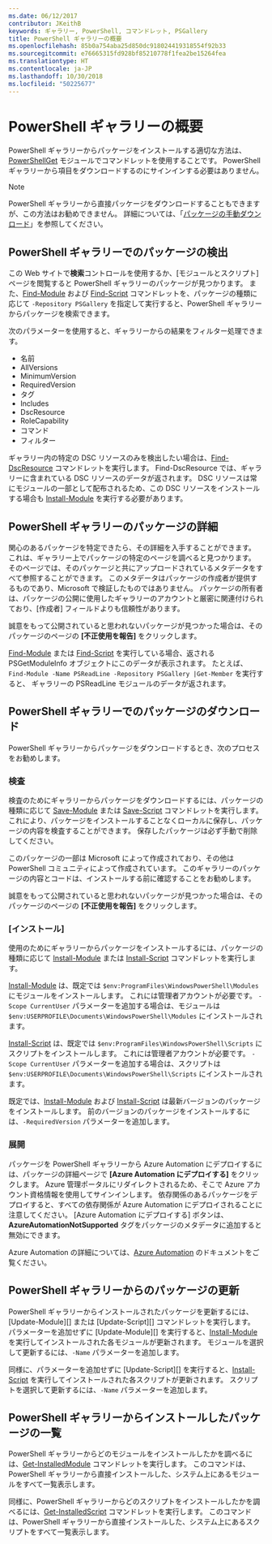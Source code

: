 ```yaml
---
ms.date: 06/12/2017
contributor: JKeithB
keywords: ギャラリー, PowerShell, コマンドレット, PSGallery
title: PowerShell ギャラリーの概要
ms.openlocfilehash: 85b0a754aba25d850dc918024419318554f92b33
ms.sourcegitcommit: e76665315fd928bf85210778f1fea2be15264fea
ms.translationtype: HT
ms.contentlocale: ja-JP
ms.lasthandoff: 10/30/2018
ms.locfileid: "50225677"
---
```

# <a name="getting-started-with-the-powershell-gallery"></a>PowerShell ギャラリーの概要

PowerShell ギャラリーからパッケージをインストールする適切な方法は、[PowerShellGet](/powershell/module/powershellget) モジュールでコマンドレットを使用することです。 PowerShell ギャラリーから項目をダウンロードするのにサインインする必要はありません。

> [!NOTE]
> PowerShell ギャラリーから直接パッケージをダウンロードすることもできますが、この方法はお勧めできません。
> 詳細については、「[パッケージの手動ダウンロード](/powershell/gallery/how-to/working-with-packages/manual-download)」を参照してください。

## <a name="discovering-packages-from-the-powershell-gallery"></a>PowerShell ギャラリーでのパッケージの検出

この Web サイトで**検索**コントロールを使用するか、[モジュールとスクリプト] ページを閲覧すると PowerShell ギャラリーのパッケージが見つかります。 また、[Find-Module][] および [Find-Script][] コマンドレットを、パッケージの種類に応じて `-Repository PSGallery` を指定して実行すると、PowerShell ギャラリーからパッケージを検索できます。

次のパラメーターを使用すると、ギャラリーからの結果をフィルター処理できます。

- 名前
- AllVersions
- MinimumVersion
- RequiredVersion
- タグ
- Includes
- DscResource
- RoleCapability
- コマンド
- フィルター

ギャラリー内の特定の DSC リソースのみを検出したい場合は、[Find-DscResource] コマンドレットを実行します。 Find-DscResource では、ギャラリーに含まれている DSC リソースのデータが返されます。
DSC リソースは常にモジュールの一部として配布されるため、この DSC リソースをインストールする場合も [Install-Module][] を実行する必要があります。

## <a name="learning-about-packages-in-the-powershell-gallery"></a>PowerShell ギャラリーのパッケージの詳細

関心のあるパッケージを特定できたら、その詳細を入手することができます。 これは、ギャラリー上でパッケージの特定のページを調べると見つかります。 そのページでは、そのパッケージと共にアップロードされているメタデータをすべて参照することができます。 このメタデータはパッケージの作成者が提供するものであり、Microsoft で検証したものではありません。 パッケージの所有者は、パッケージの公開に使用したギャラリーのアカウントと厳密に関連付けられており、[作成者] フィールドよりも信頼性があります。

誠意をもって公開されていると思われないパッケージが見つかった場合は、そのパッケージのページの **[不正使用を報告]** をクリックします。

[Find-Module][] または [Find-Script][] を実行している場合、返される PSGetModuleInfo オブジェクトにこのデータが表示されます。 たとえば、`Find-Module -Name PSReadLine -Repository PSGallery |Get-Member` を実行すると、
ギャラリーの PSReadLine モジュールのデータが返されます。

## <a name="downloading-packages-from-the-powershell-gallery"></a>PowerShell ギャラリーでのパッケージのダウンロード

PowerShell ギャラリーからパッケージをダウンロードするとき、次のプロセスをお勧めします。

### <a name="inspect"></a>検査

検査のためにギャラリーからパッケージをダウンロードするには、パッケージの種類に応じて [Save-Module][] または [Save-Script][] コマンドレットを実行します。 これにより、パッケージをインストールすることなくローカルに保存し、パッケージの内容を検査することができます。 保存したパッケージは必ず手動で削除してください。

このパッケージの一部は Microsoft によって作成されており、その他は PowerShell コミュニティによって作成されています。
このギャラリーのパッケージの内容とコードは、インストールする前に確認することをお勧めします。

誠意をもって公開されていると思われないパッケージが見つかった場合は、そのパッケージのページの **[不正使用を報告]** をクリックします。

### <a name="install"></a>[インストール]

使用のためにギャラリーからパッケージをインストールするには、パッケージの種類に応じて [Install-Module][] または [Install-Script][] コマンドレットを実行します。

[Install-Module][] は、既定では `$env:ProgramFiles\WindowsPowerShell\Modules` にモジュールをインストールします。
これには管理者アカウントが必要です。 `-Scope CurrentUser` パラメーターを追加する場合は、モジュールは `$env:USERPROFILE\Documents\WindowsPowerShell\Modules` にインストールされます。

[Install-Script][] は、既定では `$env:ProgramFiles\WindowsPowerShell\Scripts` にスクリプトをインストールします。
これには管理者アカウントが必要です。 `-Scope CurrentUser` パラメーターを追加する場合は、スクリプトは `$env:USERPROFILE\Documents\WindowsPowerShell\Scripts` にインストールされます。

既定では、[Install-Module][] および [Install-Script][] は最新バージョンのパッケージをインストールします。
前のバージョンのパッケージをインストールするには、`-RequiredVersion` パラメーターを追加します。

### <a name="deploy"></a>展開

パッケージを PowerShell ギャラリーから Azure Automation にデプロイするには、パッケージの詳細ページで **[Azure Automation にデプロイする]** をクリックします。 Azure 管理ポータルにリダイレクトされるため、そこで Azure アカウント資格情報を使用してサインインします。 依存関係のあるパッケージをデプロイすると、すべての依存関係が Azure Automation にデプロイされることに注意してください。 [Azure Automation にデプロイする] ボタンは、**AzureAutomationNotSupported** タグをパッケージのメタデータに追加すると無効にできます。

Azure Automation の詳細については、[Azure Automation](/azure/automation) のドキュメントをご覧ください。

## <a name="updating-packages-from-the-powershell-gallery"></a>PowerShell ギャラリーからのパッケージの更新

PowerShell ギャラリーからインストールされたパッケージを更新するには、[Update-Module][] または [Update-Script][] コマンドレットを実行します。 パラメーターを追加せずに [Update-Module][] を実行すると、[Install-Module][] を実行してインストールされた各モジュールが更新されます。 モジュールを選択して更新するには、`-Name` パラメーターを追加します。

同様に、パラメーターを追加せずに [Update-Script][] を実行すると、[Install-Script][] を実行してインストールされた各スクリプトが更新されます。 スクリプトを選択して更新するには、`-Name` パラメーターを追加します。

## <a name="list-packages-that-you-have-installed-from-the-powershell-gallery"></a>PowerShell ギャラリーからインストールしたパッケージの一覧

PowerShell ギャラリーからどのモジュールをインストールしたかを調べるには、[Get-InstalledModule][] コマンドレットを実行します。 このコマンドは、PowerShell ギャラリーから直接インストールした、システム上にあるモジュールをすべて一覧表示します。

同様に、PowerShell ギャラリーからどのスクリプトをインストールしたかを調べるには、[Get-InstalledScript][] コマンドレットを実行します。 このコマンドは、PowerShell ギャラリーから直接インストールした、システム上にあるスクリプトをすべて一覧表示します。

[Find-DscResource]: /powershell/module/powershellget/Find-DscResource
[Find-Module]: /powershell/module/powershellget/Find-Module
[Find-Script]: /powershell/module/powershellget/Find-Script
[Get-InstalledModule]: /powershell/module/powershellget/Get-InstalledModule
[Get-InstalledScript]: /powershell/module/powershellget/Get-InstalledScript
[Install-Module]: /powershell/module/powershellget/Install-Module
[Install-Script]: /powershell/module/powershellget/Install-Script
[Publish-Module]: /powershell/module/powershellget/Publish-Module
[Publish-Script]: /powershell/module/powershellget/Publish-Script
[Register-PSRepository]: /powershell/module/powershellget/Register-Repository
[Save-Module]: /powershell/module/powershellget/Save-Module
[Save-Script]: /powershell/module/powershellget/Save-Script
